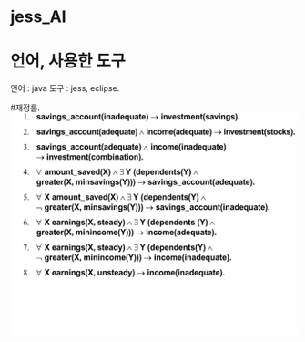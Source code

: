 # jess_AI

# 언어, 사용한 도구
언어 : java
도구 : jess, eclipse.


#재정룰.
![team_role](https://github.com/dongseoki/jess_AI/blob/master/financial_rule.png)